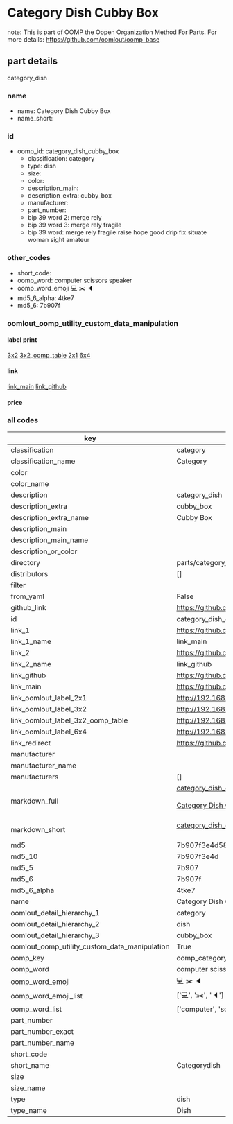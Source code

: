 # Category Dish Cubby Box  

note: This is part of OOMP the Oopen Organization Method For Parts. For more details: https://github.com/oomlout/oomp_base

##  part details
  



category_dish



### name
* name: Category Dish Cubby Box
* name_short: 
### id
* oomp_id: category_dish_cubby_box
  * classification: category
  * type: dish
  * size: 
  * color: 
  * description_main: 
  * description_extra: cubby_box
  * manufacturer: 
  * part_number: 
  * bip 39 word 2: merge rely
  * bip 39 word 3: merge rely fragile
  * bip 39 word: merge rely fragile raise hope good drip fix situate woman sight amateur

### other_codes
* short_code: 
* oomp_word: computer scissors speaker
* oomp_word_emoji :computer: :scissors: :speaker:
* md5_6_alpha: 4tke7
* md5_6: 7b907f






### oomlout_oomp_utility_custom_data_manipulation
#### label print
[3x2](http://192.168.1.245:1112/?label=oomp%204tke7)
[3x2_oomp_table](http://192.168.1.108:1112/?label=oomp%204tke7)
[2x1](http://192.168.1.242:1112/?label=oomp%204tke7)
[6x4](http://192.168.1.55:1112/?label=oomp%204tke7)    

#### link

[link_main](https://github.com/oomlout/oomlout_oomp_version_1_messy/tree/main/parts/category_dish_cubby_box) [link_github](https://github.com/oomlout/oomlout_oomp_version_1_messy/tree/main/parts/category_dish_cubby_box)                             

#### price







### all codes 
| key | value |  
| --- | --- |  
| classification | category |  
| classification_name | Category |  
| color |  |  
| color_name |  |  
| description | category_dish |  
| description_extra | cubby_box |  
| description_extra_name | Cubby Box |  
| description_main |  |  
| description_main_name |  |  
| description_or_color |   |  
| directory | parts/category_dish_cubby_box |  
| distributors | [] |  
| filter |  |  
| from_yaml | False |  
| github_link | https://github.com/oomlout/oomlout_oomp_part_src/tree/main/parts/category_dish_cubby_box |  
| id | category_dish_cubby_box |  
| link_1 | https://github.com/oomlout/oomlout_oomp_version_1_messy/tree/main/parts/category_dish_cubby_box |  
| link_1_name | link_main |  
| link_2 | https://github.com/oomlout/oomlout_oomp_version_1_messy/tree/main/parts/category_dish_cubby_box |  
| link_2_name | link_github |  
| link_github | https://github.com/oomlout/oomlout_oomp_version_1_messy/tree/main/parts/category_dish_cubby_box |  
| link_main | https://github.com/oomlout/oomlout_oomp_version_1_messy/tree/main/parts/category_dish_cubby_box |  
| link_oomlout_label_2x1 | http://192.168.1.242:1112/?label=oomp%204tke7 |  
| link_oomlout_label_3x2 | http://192.168.1.245:1112/?label=oomp%204tke7 |  
| link_oomlout_label_3x2_oomp_table | http://192.168.1.108:1112/?label=oomp%204tke7 |  
| link_oomlout_label_6x4 | http://192.168.1.55:1112/?label=oomp%204tke7 |  
| link_redirect | https://github.com/oomlout/oomlout_oomp_version_1_messy/tree/main/parts/category_dish_cubby_box |  
| manufacturer |  |  
| manufacturer_name |  |  
| manufacturers | [] |  
| markdown_full | [category_dish_cubby_box](none)<br>[](none)<br>[Category Dish Cubby Box](none)<br><br> |  
| markdown_short | [category_dish_cubby_box](none)<br><br> |  
| md5 | 7b907f3e4d58086591b6bb12b8ed5c5b |  
| md5_10 | 7b907f3e4d |  
| md5_5 | 7b907 |  
| md5_6 | 7b907f |  
| md5_6_alpha | 4tke7 |  
| name | Category Dish Cubby Box |  
| oomlout_detail_hierarchy_1 | category |  
| oomlout_detail_hierarchy_2 | dish |  
| oomlout_detail_hierarchy_3 | cubby_box |  
| oomlout_oomp_utility_custom_data_manipulation | True |  
| oomp_key | oomp_category_dish_cubby_box |  
| oomp_word | computer scissors speaker |  
| oomp_word_emoji | :computer: :scissors: :speaker: |  
| oomp_word_emoji_list | [':computer:', ':scissors:', ':speaker:'] |  
| oomp_word_list | ['computer', 'scissors', 'speaker'] |  
| part_number |  |  
| part_number_exact |  |  
| part_number_name |  |  
| short_code |  |  
| short_name | Categorydish |  
| size |  |  
| size_name |  |  
| type | dish |  
| type_name | Dish |  

